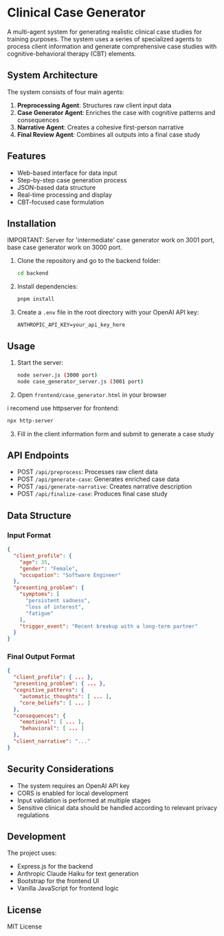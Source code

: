 # Clinical Case Generator

A multi-agent system for generating realistic clinical case studies for training purposes. The system uses a series of specialized agents to process client information and generate comprehensive case studies with cognitive-behavioral therapy (CBT) elements.

## System Architecture

The system consists of four main agents:

1. **Preprocessing Agent**: Structures raw client input data
2. **Case Generator Agent**: Enriches the case with cognitive patterns and consequences
3. **Narrative Agent**: Creates a cohesive first-person narrative
4. **Final Review Agent**: Combines all outputs into a final case study

## Features

- Web-based interface for data input
- Step-by-step case generation process
- JSON-based data structure
- Real-time processing and display
- CBT-focused case formulation

## Installation

IMPORTANT: Server for 'intermediate' case generator work on 3001 port, base case generator work on 3000 port. 

1. Clone the repository and go to the backend folder:
   ```bash
   cd backend
   ```
2. Install dependencies:
   ```bash
   pnpm install
   ```
3. Create a `.env` file in the root directory with your OpenAI API key:
   ```
   ANTHROPIC_API_KEY=your_api_key_here
   ```

## Usage

1. Start the server:
   ```bash
   node server.js (3000 port)
   node case_generator_server.js (3001 port)
   ```

2. Open `frontend/case_generator.html` in your browser

i recomend use httpserver for frontend:
```bash
npx http-server
```

3. Fill in the client information form and submit to generate a case study

## API Endpoints

- POST `/api/preprocess`: Processes raw client data
- POST `/api/generate-case`: Generates enriched case data
- POST `/api/generate-narrative`: Creates narrative description
- POST `/api/finalize-case`: Produces final case study

## Data Structure

### Input Format
```json
{
  "client_profile": {
    "age": 35,
    "gender": "Female",
    "occupation": "Software Engineer"
  },
  "presenting_problem": {
    "symptoms": [
      "persistent sadness",
      "loss of interest",
      "fatigue"
    ],
    "trigger_event": "Recent breakup with a long-term partner"
  }
}
```

### Final Output Format
```json
{
  "client_profile": { ... },
  "presenting_problem": { ... },
  "cognitive_patterns": {
    "automatic_thoughts": [ ... ],
    "core_beliefs": [ ... ]
  },
  "consequences": {
    "emotional": [ ... ],
    "behavioral": [ ... ]
  },
  "client_narrative": "..."
}
```

## Security Considerations

- The system requires an OpenAI API key
- CORS is enabled for local development
- Input validation is performed at multiple stages
- Sensitive clinical data should be handled according to relevant privacy regulations

## Development

The project uses:
- Express.js for the backend
- Anthropic Claude Haiku for text generation
- Bootstrap for the frontend UI
- Vanilla JavaScript for frontend logic

## License

MIT License 